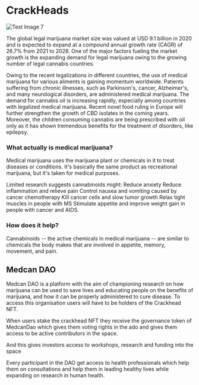 # CrackHeads

![Test Image 7](https://thumbnails.texastribune.org/W3M-kvr8D10NXUXVtqOV_GGQYHg=/1550x1038/smart/filters:format(webp):quality(75)/https://static.texastribune.org/media/files/d93634da629c5e37e904499803cbd2cf/Medical%20Marijuana%20JV%20TT%2001.jpg)

The global legal marijuana market size was valued at USD 9.1 billion in 2020 and is expected to expand at a compound annual growth rate (CAGR) of 26.7% from 2021 to 2028. One of the major factors fueling the market growth is the expanding demand for legal marijuana owing to the growing number of legal cannabis countries.

Owing to the recent legalizations in different countries, the use of medical marijuana for various aliments is gaining momentum worldwide. Patients suffering from chronic illnesses, such as Parkinson's, cancer, Alzheimer's, and many neurological disorders, are administered medical marijuana. The demand for cannabis oil is increasing rapidly, especially among countries with legalized medical marijuana. Recent novel food ruling in Europe will further strengthen the growth of CBD isolates in the coming years. Moreover, the children consuming cannabis are being prescribed with oil only as it has shown tremendous benefits for the treatment of disorders, like epilepsy.
### What actually is medical marijuana?
Medical marijuana uses the marijuana plant or chemicals in it to treat diseases or conditions. It's basically the same product as recreational marijuana, but it's taken for medical purposes.

Limited research suggests cannabinoids might:
Reduce anxiety
Reduce inflammation and relieve pain
Control nausea and vomiting caused by cancer chemotherapy
Kill cancer cells and slow tumor growth
Relax tight muscles in people with MS
Stimulate appetite and improve weight gain in people with cancer and AIDS.

### How does it help?
Cannabinoids -- the active chemicals in medical marijuana -- are similar to chemicals the body makes that are involved in appetite, memory, movement, and pain.


## Medcan DAO 
Medcan DAO is a platform with the aim of championing research on how marijuana can be used to save lives and educating people on the benefits of marijuana, and how it can be properly administered to cure disease. To access this organisation users will have to be holders of the Crackhead NFT.

When users stake the crackhead NFT they receive the governance token of MedcanDao which gives them voting rights in the ado and gives them access to be active contributors in the space.

And this gives investors access to workshops, research and funding into the space 

Every participant in the DAO get access to health professionals which help them on consultations and help them in leading healthy lives while expanding on research in human health.

